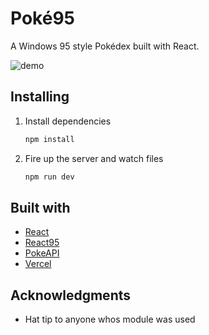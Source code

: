 # Poké95

A Windows 95 style Pokédex built with React.

![demo](https://poke95.now.sh/demo.png)

## Installing

1. Install dependencies

   ```bash
   npm install
   ```

2. Fire up the server and watch files

   ```bash
   npm run dev
   ```

## Built with

- [React](https://reactjs.org)
- [React95](https://github.com/arturbien/React95)
- [PokeAPI](https://pokeapi.co)
- [Vercel](https://vercel.com)

## Acknowledgments

- Hat tip to anyone whos module was used
